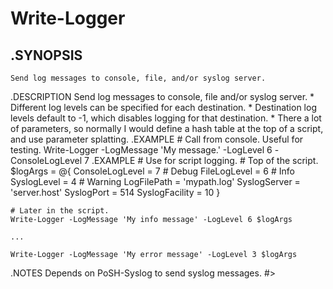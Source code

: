 # Write-Logger

## .SYNOPSIS
    Send log messages to console, file, and/or syslog server.
.DESCRIPTION
    Send log messages to console, file and/or syslog server.
    * Different log levels can be specified for each destination.
    * Destination log levels default to -1, which disables logging for that
        destination.
    * There a lot of parameters, so normally I would define a hash table
        at the top of a script, and use parameter splatting.
.EXAMPLE
    # Call from console. Useful for testing.
    Write-Logger -LogMessage 'My message.' -LogLevel 6 -ConsoleLogLevel 7
.EXAMPLE
    # Use for script logging.
    # Top of the script.
    $logArgs = @{
        ConsoleLogLevel = 7     # Debug
        FileLogLevel = 6        # Info
        SyslogLevel = 4         # Warning
        LogFilePath = 'mypath.log'
        SyslogServer = 'server.host'
        SyslogPort = 514
        SyslogFacility = 10
    }

    # Later in the script.
    Write-Logger -LogMessage 'My info message' -LogLevel 6 $logArgs

    ...

    Write-Logger -LogMessage 'My error message' -LogLevel 3 $logArgs

.NOTES
    Depends on PoSH-Syslog to send syslog messages.
#>
